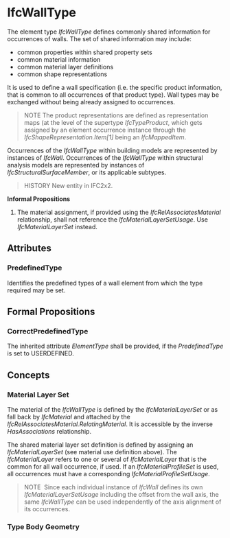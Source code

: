# IfcWallType

The element type _IfcWallType_ defines commonly shared information for occurrences of walls. The set of shared information may include:

* common properties within shared property sets
* common material information
* common material layer definitions
* common shape representations

It is used to define a wall specification (i.e. the specific product information, that is common to all occurrences of that product type). Wall types may be exchanged without being already assigned to occurrences.

> NOTE The product representations are defined as representation maps (at the level of the supertype _IfcTypeProduct_, which gets assigned by an element occurrence instance through the _IfcShapeRepresentation.Item[1]_ being an _IfcMappedItem_.

Occurrences of the _IfcWallType_ within building models are represented by instances of _IfcWall_. Occurrences of the _IfcWallType_ within structural analysis models are represented by instances of _IfcStructuralSurfaceMember_, or its applicable subtypes.

> HISTORY New entity in IFC2x2.

**Informal Propositions**

1. The material assignment, if provided using the _IfcRelAssociatesMaterial_ relationship, shall not reference the _IfcMaterialLayerSetUsage_. Use _IfcMaterialLayerSet_ instead.

## Attributes

### PredefinedType
Identifies the predefined types of a wall element from which the type required may be set.

## Formal Propositions

### CorrectPredefinedType
The inherited attribute _ElementType_ shall be provided, if the _PredefinedType_ is set to USERDEFINED.

## Concepts

### Material Layer Set

The material of the _IfcWallType_ is defined by the
_IfcMaterialLayerSet_ or as fall back by _IfcMaterial_
and attached by the
_IfcRelAssociatesMaterial.RelatingMaterial_. It is
accessible by the inverse _HasAssociations_
relationship.

The shared material layer set definition is defined by
assigning an _IfcMaterialLayerSet_ (see material use
definition above). The _IfcMaterialLayer_ refers to one or
several of _IfcMaterialLayer_ that is the common for all
wall occurrence, if used. If an _IfcMaterialProfileSet_ is used, all occurrences must have a corresponding _IfcMaterialProfileSetUsage_.

> NOTE  Since each individual instance of
> _IfcWall_ defines its own
> _IfcMaterialLayerSetUsage_ including the offset from the
> wall axis, the same _IfcWallType_ can be used independently
> of the axis alignment of its occurrences.

### Type Body Geometry



